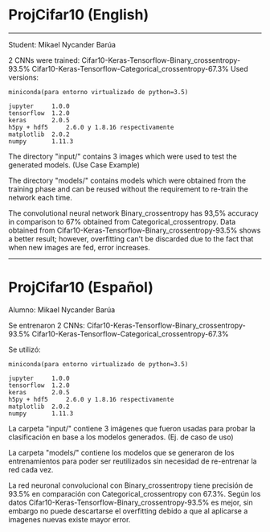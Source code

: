 # ProjCifar10 (English)
___
Student:
	Mikael Nycander Barúa

2 CNNs were trained:
	Cifar10-Keras-Tensorflow-Binary_crossentropy-93.5%
	Cifar10-Keras-Tensorflow-Categorical_crossentropy-67.3%
Used versions:

	miniconda(para entorno virtualizado de python=3.5)
	
	jupyter		1.0.0
	tensorflow 	1.2.0
	keras 		2.0.5
	h5py + hdf5 	2.6.0 y 1.8.16 respectivamente
	matplotlib 	2.0.2
	numpy 		1.11.3
The directory "input/" contains 3 images which were used
to test the generated models. (Use Case Example)

The directory "models/" contains models which were obtained 
from the training phase and can be reused without the 
requirement to re-train the network each time.

The convolutional neural network Binary_crossentropy has 
93,5% accuracy in comparison to 67% obtained from Categorical_crossentropy.
Data obtained from Cifar10-Keras-Tensorflow-Binary_crossentropy-93.5%
shows a better result; however, overfitting can't be discarded due to the
fact that when new images are fed, error increases.

___
# ProjCifar10 (Español)

Alumno: 
	Mikael Nycander Barúa

Se entrenaron 2 CNNs:
	Cifar10-Keras-Tensorflow-Binary_crossentropy-93.5%
	Cifar10-Keras-Tensorflow-Categorical_crossentropy-67.3%

Se utilizó:

	miniconda(para entorno virtualizado de python=3.5)
	
	jupyter		1.0.0
	tensorflow 	1.2.0
	keras 		2.0.5
	h5py + hdf5 	2.6.0 y 1.8.16 respectivamente
	matplotlib 	2.0.2
	numpy 		1.11.3

La carpeta "input/" contiene 3 imágenes que fueron usadas
para probar la clasificación en base a los modelos
generados. (Ej. de caso de uso)

La carpeta "models/" contiene los modelos que se generaron
de los entrenamientos para poder ser reutilizados sin
necesidad de re-entrenar la red cada vez.

La red neuronal convolucional con Binary_crossentropy
tiene precisión de 93.5% en comparación con Categorical_crossentropy
con 67.3%. Según los datos Cifar10-Keras-Tensorflow-Binary_crossentropy-93.5%
es mejor, sin embargo no puede descartarse el overfitting debido a que al aplicarse
a imagenes nuevas existe mayor error.
